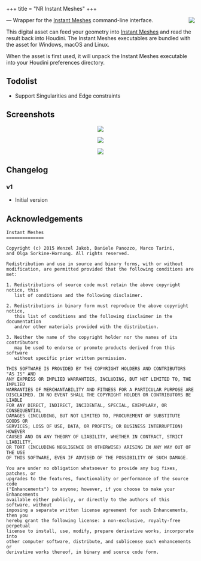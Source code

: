 +++
title = "NR Instant Meshes"
+++

<img align="right" src="https://img.shields.io/badge/Houdini-Indie-orange.svg">

&mdash; Wrapper for the [Instant Meshes][0] command-line interface.

  [0]: https://github.com/wjakob/instant-meshes

This digital asset can feed your geometry into [Instant Meshes][0] and
read the result back into Houdini. The Instant Meshes executables are
bundled with the asset for Windows, macOS and Linux.

When the asset is first used, it will unpack the Instant Meshes executable
into your Houdini preferences directory.

## Todolist

* Support Singularities and Edge constraints

## Screenshots

<p align="center"><img src="https://i.imgur.com/uS1ROqs.png"></p>
<p align="center"><img src="https://i.imgur.com/MLXhMBq.png"></p>
<p align="center"><img src="https://i.imgur.com/ulsnjrL.jpg"></p>

## Changelog

### v1

* Initial version

## Acknowledgements

```
Instant Meshes
==============

Copyright (c) 2015 Wenzel Jakob, Daniele Panozzo, Marco Tarini,
and Olga Sorkine-Hornung. All rights reserved.

Redistribution and use in source and binary forms, with or without
modification, are permitted provided that the following conditions are met:

1. Redistributions of source code must retain the above copyright notice, this
   list of conditions and the following disclaimer.

2. Redistributions in binary form must reproduce the above copyright notice,
   this list of conditions and the following disclaimer in the documentation
   and/or other materials provided with the distribution.

3. Neither the name of the copyright holder nor the names of its contributors
   may be used to endorse or promote products derived from this software
   without specific prior written permission.

THIS SOFTWARE IS PROVIDED BY THE COPYRIGHT HOLDERS AND CONTRIBUTORS "AS IS" AND
ANY EXPRESS OR IMPLIED WARRANTIES, INCLUDING, BUT NOT LIMITED TO, THE IMPLIED
WARRANTIES OF MERCHANTABILITY AND FITNESS FOR A PARTICULAR PURPOSE ARE
DISCLAIMED. IN NO EVENT SHALL THE COPYRIGHT HOLDER OR CONTRIBUTORS BE LIABLE
FOR ANY DIRECT, INDIRECT, INCIDENTAL, SPECIAL, EXEMPLARY, OR CONSEQUENTIAL
DAMAGES (INCLUDING, BUT NOT LIMITED TO, PROCUREMENT OF SUBSTITUTE GOODS OR
SERVICES; LOSS OF USE, DATA, OR PROFITS; OR BUSINESS INTERRUPTION) HOWEVER
CAUSED AND ON ANY THEORY OF LIABILITY, WHETHER IN CONTRACT, STRICT LIABILITY,
OR TORT (INCLUDING NEGLIGENCE OR OTHERWISE) ARISING IN ANY WAY OUT OF THE USE
OF THIS SOFTWARE, EVEN IF ADVISED OF THE POSSIBILITY OF SUCH DAMAGE.

You are under no obligation whatsoever to provide any bug fixes, patches, or
upgrades to the features, functionality or performance of the source code
("Enhancements") to anyone; however, if you choose to make your Enhancements
available either publicly, or directly to the authors of this software, without
imposing a separate written license agreement for such Enhancements, then you
hereby grant the following license: a non-exclusive, royalty-free perpetual
license to install, use, modify, prepare derivative works, incorporate into
other computer software, distribute, and sublicense such enhancements or
derivative works thereof, in binary and source code form.
```
